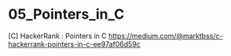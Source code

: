 # 05_Pointers_in_C
[C] HackerRank : Pointers in C
https://medium.com/@marktbss/c-hackerrank-pointers-in-c-ee97af06d59c
